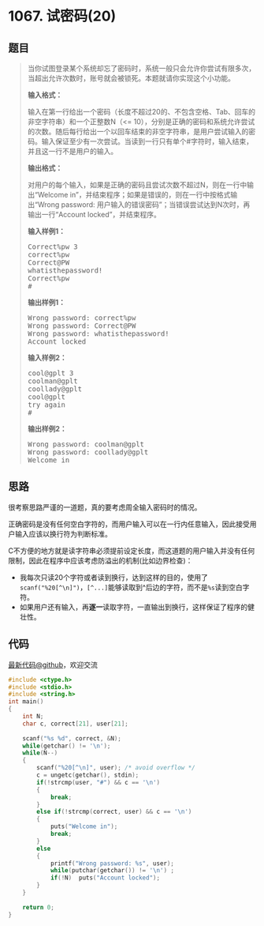 <h1>1067. 试密码(20)</h1>

## 题目

> <div id="problemContent">
> <p>当你试图登录某个系统却忘了密码时，系统一般只会允许你尝试有限多次，当超出允许次数时，账号就会被锁死。本题就请你实现这个小功能。
> </p>
> <p><b>
> 输入格式：
> </b></p>
> <p>
> 输入在第一行给出一个密码（长度不超过20的、不包含空格、Tab、回车的非空字符串）和一个正整数N（&lt;= 10），分别是正确的密码和系统允许尝试的次数。随后每行给出一个以回车结束的非空字符串，是用户尝试输入的密码。输入保证至少有一次尝试。当读到一行只有单个#字符时，输入结束，并且这一行不是用户的输入。
> </p>
> <p><b>
> 输出格式：
> </b></p>
> <p>
> 对用户的每个输入，如果是正确的密码且尝试次数不超过N，则在一行中输出“Welcome in”，并结束程序；如果是错误的，则在一行中按格式输出“Wrong password: 用户输入的错误密码”；当错误尝试达到N次时，再输出一行“Account locked”，并结束程序。
> </p>
> <b>输入样例1：</b><pre>
> Correct%pw 3
> correct%pw
> Correct@PW
> whatisthepassword!
> Correct%pw
> #
> </pre>
> <b>输出样例1：</b><pre>
> Wrong password: correct%pw
> Wrong password: Correct@PW
> Wrong password: whatisthepassword!
> Account locked
> </pre>
> <b>输入样例2：</b><pre>
> cool@gplt 3
> coolman@gplt
> coollady@gplt
> cool@gplt
> try again
> #
> </pre>
> <b>输出样例2：</b><pre>
> Wrong password: coolman@gplt
> Wrong password: coollady@gplt
> Welcome in
> </pre>
> </div>

## 思路

很考察思路严谨的一道题，真的要考虑周全输入密码时的情况。

正确密码是没有任何空白字符的，而用户输入可以在一行内任意输入，因此接受用户输入应该以换行符为判断标准。

C不方便的地方就是读字符串必须提前设定长度，而这道题的用户输入并没有任何限制，因此在程序中应该考虑防溢出的机制(比如边界检查)：
- 我每次只读20个字符或者读到换行，达到这样的目的，使用了`scanf("%20[^\n]")`，```[^...]```能够读取到^后边的字符，而不是`%s`读到空白字符。
- 如果用户还有输入，再**逐一**读取字符，一直输出到换行，这样保证了程序的健壮性。

## 代码

[最新代码@github](https://github.com/OliverLew/PAT/blob/master/PATBasic/1067.c)，欢迎交流
```c
#include <ctype.h>
#include <stdio.h>
#include <string.h>
int main()
{
    int N;
    char c, correct[21], user[21];
    
    scanf("%s %d", correct, &N);
    while(getchar() != '\n');
    while(N--)
    {
        scanf("%20[^\n]", user); /* avoid overflow */
        c = ungetc(getchar(), stdin);
        if(!strcmp(user, "#") && c == '\n')
        {
            break;
        }
        else if(!strcmp(correct, user) && c == '\n')
        {
            puts("Welcome in");
            break;
        }
        else
        {
            printf("Wrong password: %s", user);
            while(putchar(getchar()) != '\n') ;
            if(!N)  puts("Account locked");
        }
    }
    
    return 0;
}

```